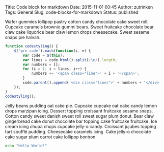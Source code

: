 Title: Code block for markdown
Date: 2015-11-01 00:45
Author: zutrinken
Tags: General
Slug: code-blocks-for-markdown
Status: published


Wafer gummies lollipop pastry cotton candy chocolate cake sweet roll.
Cupcake caramels brownie gummi bears. Sweet fruitcake chocolate bear
claw cake liquorice bear claw lemon drops cheesecake. Sweet sesame snaps
pie halvah.


```js
function codestyling() {
    $('pre code').each(function(i, e) {
        var code = $(this);
        var lines = code.html().split(/\n/).length;
        var numbers = [];
        for (i = 1; i < lines; i++) {
            numbers += '<span class="line">' + i + '</span>';
        }
        code.parent().append('<div class="lines">' + numbers + '</div>');
    });
}
codestyling();
```

Jelly beans pudding oat cake pie. Cupcake cupcake oat cake candy lemon drops marzipan icing. Dessert topping croissant fruitcake sesame snaps. Cotton candy sweet danish sweet roll sweet sugar plum donut. Bear claw gingerbread cake donut chocolate bar topping cake fruitcake fruitcake. Ice cream icing chupa chups cupcake jelly-o candy. Croissant jujubes topping tart soufflé pudding. Cheesecake caramels icing. Cake jelly-o chocolate cake sugar plum carrot cake lollipop bonbon.


```bash
echo "Hello World!"
```
